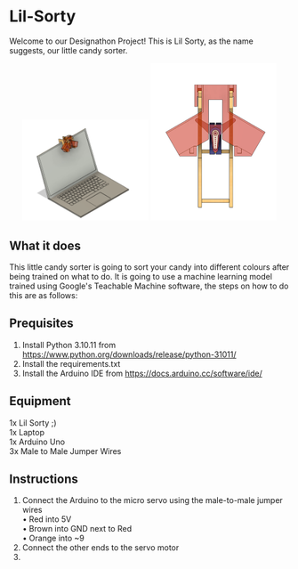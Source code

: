 # Lil-Sorty

Welcome to our Designathon Project! This is Lil Sorty, as the name suggests, our little candy sorter. 
<p align="center">
  <img src="./images/laptop_sorter.png" width="45%" />
  <img src="./images/sorter.png" width="45%" />
</p>

## What it does

This little candy sorter is going to sort your candy into different colours after being trained on what to do. 
It is going to use a machine learning model trained using Google's Teachable Machine software, the steps on how to do this are as follows:

## Prequisites
1. Install Python 3.10.11 from https://www.python.org/downloads/release/python-31011/
2. Install the requirements.txt
3. Install the Arduino IDE from https://docs.arduino.cc/software/ide/

## Equipment
1x Lil Sorty ;) <br>
1x Laptop <br>
1x Arduino Uno <br>
3x Male to Male Jumper Wires 

## Instructions

1. Connect the Arduino to the micro servo using the male-to-male jumper wires <br>
•	Red into 5V <br>
•	Brown into GND next to Red <br>
•	Orange into ~9 <br>
2. Connect the other ends to the servo motor
3. 